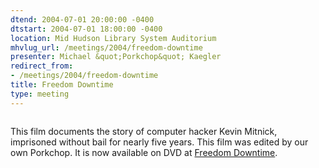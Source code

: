 ```yaml
---
dtend: 2004-07-01 20:00:00 -0400
dtstart: 2004-07-01 18:00:00 -0400
location: Mid Hudson Library System Auditorium
mhvlug_url: /meetings/2004/freedom-downtime
presenter: Michael &quot;Porkchop&quot; Kaegler
redirect_from:
- /meetings/2004/freedom-downtime
title: Freedom Downtime
type: meeting
---
```



<img alt="" src="http://www.freedomdowntime.com/teasers/0606.jpeg" />

This film documents the story of computer hacker Kevin Mitnick, imprisoned without bail for nearly five years. This film was edited by our own Porkchop. It is now available on DVD at [Freedom Downtime](http://www.freedomdowntime.com/).